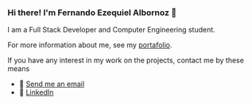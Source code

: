 ### Hi there! I'm Fernando Ezequiel Albornoz 👋

I am a Full Stack Developer and Computer Engineering student.

For more information about me, see my [portafolio](https://portfolio-af-liart.vercel.app/).

If you have any interest in my work on the projects, contact me by these means


- 📧 [Send me an email](mailto:tuemail@example.com)
- 💼 [LinkedIn](https://www.linkedin.com/in/fernando-ezequiel-albornoz-3109b420a/)
